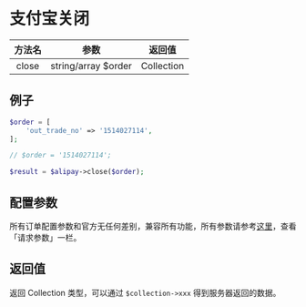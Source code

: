# 支付宝关闭

|  方法名  |         参数          |    返回值     |
|:-----:|:-------------------:|:----------:|
| close | string/array $order | Collection |

## 例子

```php
$order = [
    'out_trade_no' => '1514027114',
];

// $order = '1514027114';

$result = $alipay->close($order);
```


## 配置参数

所有订单配置参数和官方无任何差别，兼容所有功能，所有参数请参考[这里](https://docs.open.alipay.com/api_1/alipay.trade.close/)，查看「请求参数」一栏。


## 返回值

返回 Collection 类型，可以通过 `$collection->xxx` 得到服务器返回的数据。
